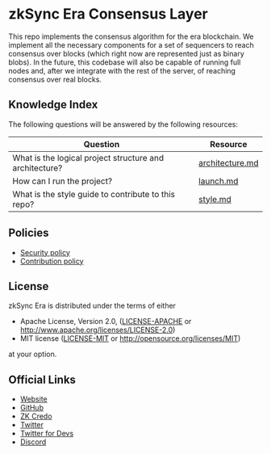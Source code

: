 # zkSync Era Consensus Layer

This repo implements the consensus algorithm for the era blockchain. We implement all the necessary components for a set of sequencers to reach consensus over blocks (which right now are represented just as binary blobs). In the future, this codebase will also be capable of running full nodes and, after we integrate with the rest of the server, of reaching consensus over real blocks.

## Knowledge Index

The following questions will be answered by the following resources:

| Question                                                | Resource                                |
| ------------------------------------------------------- | --------------------------------------- |
| What is the logical project structure and architecture? | [architecture.md](docs/architecture.md) |
| How can I run the project?                              | [launch.md](docs/launch.md)             |
| What is the style guide to contribute to this repo?     | [style.md](docs/style.md)               |

## Policies

- [Security policy](.github/SECURITY.md)
- [Contribution policy](CONTRIBUTING.md)

## License

zkSync Era is distributed under the terms of either

- Apache License, Version 2.0, ([LICENSE-APACHE](LICENSE-APACHE) or <http://www.apache.org/licenses/LICENSE-2.0>)
- MIT license ([LICENSE-MIT](LICENSE-MIT) or <http://opensource.org/licenses/MIT>)

at your option.

## Official Links

- [Website](https://zksync.io/)
- [GitHub](https://github.com/matter-labs)
- [ZK Credo](https://github.com/zksync/credo)
- [Twitter](https://twitter.com/zksync)
- [Twitter for Devs](https://twitter.com/zkSyncDevs)
- [Discord](https://discord.gg/nMaPGrDDwk)